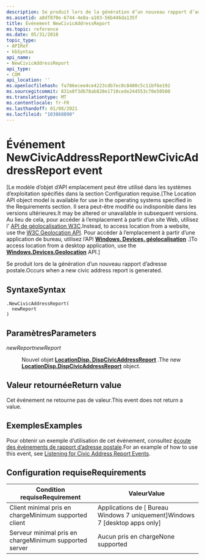 ```yaml
---
description: Se produit lors de la génération d’un nouveau rapport d’adresse postale.
ms.assetid: a8df870e-6744-4e8a-a103-56b446da135f
title: Événement NewCivicAddressReport
ms.topic: reference
ms.date: 05/31/2018
topic_type:
- APIRef
- kbSyntax
api_name:
- NewCivicAddressReport
api_type:
- COM
api_location: ''
ms.openlocfilehash: fa786ecee4ce4223cdb7ec0c8400c5c11bf6e192
ms.sourcegitcommit: 831e8f3db78ab820e1710cede244553c70e50500
ms.translationtype: MT
ms.contentlocale: fr-FR
ms.lasthandoff: 01/08/2021
ms.locfileid: "103868890"
---
```

# <a name="newcivicaddressreport-event"></a><span data-ttu-id="97bd0-103">Événement NewCivicAddressReport</span><span class="sxs-lookup"><span data-stu-id="97bd0-103">NewCivicAddressReport event</span></span>

<span data-ttu-id="97bd0-104">\[Le modèle d’objet d’API emplacement peut être utilisé dans les systèmes d’exploitation spécifiés dans la section Configuration requise.</span><span class="sxs-lookup"><span data-stu-id="97bd0-104">\[The Location API object model is available for use in the operating systems specified in the Requirements section.</span></span> <span data-ttu-id="97bd0-105">Il sera peut-être modifié ou indisponible dans les versions ultérieures.</span><span class="sxs-lookup"><span data-stu-id="97bd0-105">It may be altered or unavailable in subsequent versions.</span></span> <span data-ttu-id="97bd0-106">Au lieu de cela, pour accéder à l’emplacement à partir d’un site Web, utilisez l' [API de géolocalisation W3C](/previous-versions/windows/internet-explorer/ie-developer/samples/gg589513(v=vs.85)).</span><span class="sxs-lookup"><span data-stu-id="97bd0-106">Instead, to access location from a website, use the [W3C Geolocation API](/previous-versions/windows/internet-explorer/ie-developer/samples/gg589513(v=vs.85)).</span></span> <span data-ttu-id="97bd0-107">Pour accéder à l’emplacement à partir d’une application de bureau, utilisez l’API [**Windows. Devices. géolocalisation**](/uwp/api/Windows.Devices.Geolocation) .\]</span><span class="sxs-lookup"><span data-stu-id="97bd0-107">To access location from a desktop application, use the [**Windows.Devices.Geolocation**](/uwp/api/Windows.Devices.Geolocation) API.\]</span></span>

<span data-ttu-id="97bd0-108">Se produit lors de la génération d’un nouveau rapport d’adresse postale.</span><span class="sxs-lookup"><span data-stu-id="97bd0-108">Occurs when a new civic address report is generated.</span></span>

## <a name="syntax"></a><span data-ttu-id="97bd0-109">Syntaxe</span><span class="sxs-lookup"><span data-stu-id="97bd0-109">Syntax</span></span>


```JScript
.NewCivicAddressReport(
  newReport
)
```



## <a name="parameters"></a><span data-ttu-id="97bd0-110">Paramètres</span><span class="sxs-lookup"><span data-stu-id="97bd0-110">Parameters</span></span>

<dl> <dt>

<span data-ttu-id="97bd0-111">*newReport*</span><span class="sxs-lookup"><span data-stu-id="97bd0-111">*newReport*</span></span> 
</dt> <dd>

<span data-ttu-id="97bd0-112">Nouvel objet [**LocationDisp. DispCivicAddressReport**](locationdisp-dispcivicaddressreport.md) .</span><span class="sxs-lookup"><span data-stu-id="97bd0-112">The new [**LocationDisp.DispCivicAddressReport**](locationdisp-dispcivicaddressreport.md) object.</span></span>

</dd> </dl>

## <a name="return-value"></a><span data-ttu-id="97bd0-113">Valeur retournée</span><span class="sxs-lookup"><span data-stu-id="97bd0-113">Return value</span></span>

<span data-ttu-id="97bd0-114">Cet événement ne retourne pas de valeur.</span><span class="sxs-lookup"><span data-stu-id="97bd0-114">This event does not return a value.</span></span>

## <a name="examples"></a><span data-ttu-id="97bd0-115">Exemples</span><span class="sxs-lookup"><span data-stu-id="97bd0-115">Examples</span></span>

<span data-ttu-id="97bd0-116">Pour obtenir un exemple d’utilisation de cet événement, consultez [écoute des événements de rapport d’adresse postale](/uwp/api/Windows.Devices.Geolocation).</span><span class="sxs-lookup"><span data-stu-id="97bd0-116">For an example of how to use this event, see [Listening for Civic Address Report Events](/uwp/api/Windows.Devices.Geolocation).</span></span>

## <a name="requirements"></a><span data-ttu-id="97bd0-117">Configuration requise</span><span class="sxs-lookup"><span data-stu-id="97bd0-117">Requirements</span></span>



| <span data-ttu-id="97bd0-118">Condition requise</span><span class="sxs-lookup"><span data-stu-id="97bd0-118">Requirement</span></span> | <span data-ttu-id="97bd0-119">Valeur</span><span class="sxs-lookup"><span data-stu-id="97bd0-119">Value</span></span> |
|-------------------------------------|--------------------------------------------|
| <span data-ttu-id="97bd0-120">Client minimal pris en charge</span><span class="sxs-lookup"><span data-stu-id="97bd0-120">Minimum supported client</span></span><br/> | <span data-ttu-id="97bd0-121">Applications de \[ Bureau Windows 7 uniquement\]</span><span class="sxs-lookup"><span data-stu-id="97bd0-121">Windows 7 \[desktop apps only\]</span></span><br/> |
| <span data-ttu-id="97bd0-122">Serveur minimal pris en charge</span><span class="sxs-lookup"><span data-stu-id="97bd0-122">Minimum supported server</span></span><br/> | <span data-ttu-id="97bd0-123">Aucun pris en charge</span><span class="sxs-lookup"><span data-stu-id="97bd0-123">None supported</span></span><br/>                  |



 

